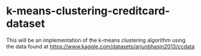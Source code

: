 # k-means-clustering-creditcard-dataset

This will be an implementation of the k-means clustering algorithm using the data found at https://www.kaggle.com/datasets/arjunbhasin2013/ccdata
